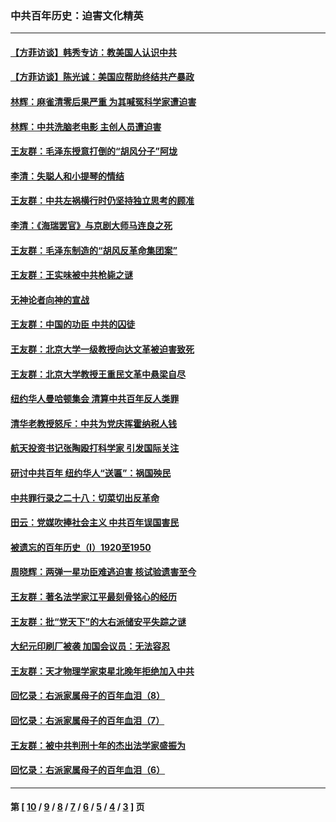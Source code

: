 ### 中共百年历史：迫害文化精英
---
#### [【方菲访谈】韩秀专访：教美国人认识中共](../../pages/nf1176111/n13821310.md?10210430) 
#### [【方菲访谈】陈光诚：美国应帮助终结共产暴政](../../pages/nf1176111/n13759521.md?10210430) 
#### [林辉：麻雀清零后果严重 为其喊冤科学家遭迫害](../../pages/nf1176111/n13746900.md?10210430) 
#### [林辉：中共洗脑老电影 主创人员遭迫害](../../pages/nf1176111/n13699437.md?10210430) 
#### [王友群：毛泽东授意打倒的“胡风分子”阿垅](../../pages/nf1176111/n13592541.md?10210430) 
#### [李清：失聪人和小提琴的情结](../../pages/nf1176111/n13459280.md?10210430) 
#### [王友群：中共左祸横行时仍坚持独立思考的顾准](../../pages/nf1176111/n13444722.md?10210430) 
#### [李清：《海瑞罢官》与京剧大师马连良之死](../../pages/nf1176111/n13412316.md?10210430) 
#### [王友群：毛泽东制造的“胡风反革命集团案”](../../pages/nf1176111/n13324909.md?10210430) 
#### [王友群：王实味被中共枪毙之谜](../../pages/nf1176111/n13307502.md?10210430) 
#### [无神论者向神的宣战](../../pages/nf1176111/n13281535.md?10210430) 
#### [王友群：中国的功臣 中共的囚徒](../../pages/nf1176111/n13291790.md?10210430) 
#### [王友群：北京大学一级教授向达文革被迫害致死](../../pages/nf1176111/n13150966.md?10210430) 
#### [王友群：北京大学教授王重民文革中悬梁自尽](../../pages/nf1176111/n13084645.md?10210430) 
#### [纽约华人曼哈顿集会 清算中共百年反人类罪](../../pages/nf1176111/n13084157.md?10210430) 
#### [清华老教授怒斥：中共为党庆挥霍纳税人钱](../../pages/nf1176111/n13071430.md?10210430) 
#### [航天投资书记张陶殴打科学家 引发国际关注](../../pages/nf1176111/n13069132.md?10210430) 
#### [研讨中共百年 纽约华人“送匾”：祸国殃民](../../pages/nf1176111/n13057367.md?10210430) 
#### [中共罪行录之二十八：切菜切出反革命](../../pages/nf1176111/n13030600.md?10210430) 
#### [田云：党媒吹捧社会主义 中共百年误国害民](../../pages/nf1176111/n13006682.md?10210430) 
#### [被遗忘的百年历史（I）1920至1950](../../pages/nf1176111/n12986411.md?10210430) 
#### [周晓辉：两弹一星功臣难逃迫害 核试验遗害至今](../../pages/nf1176111/n12974997.md?10210430) 
#### [王友群：著名法学家江平最刻骨铭心的经历](../../pages/nf1176111/n12970787.md?10210430) 
#### [王友群：批“党天下”的大右派储安平失踪之谜](../../pages/nf1176111/n12954229.md?10210430) 
#### [大纪元印刷厂被袭 加国会议员：无法容忍](../../pages/nf1176111/n12883028.md?10210430) 
#### [王友群：天才物理学家束星北晚年拒绝加入中共](../../pages/nf1176111/n12792913.md?10210430) 
#### [回忆录：右派家属母子的百年血泪（8）](../../pages/nf1176111/n12706196.md?10210430) 
#### [回忆录：右派家属母子的百年血泪（7）](../../pages/nf1176111/n12706191.md?10210430) 
#### [王友群：被中共判刑十年的杰出法学家盛振为](../../pages/nf1176111/n12706141.md?10210430) 
#### [回忆录：右派家属母子的百年血泪（6）](../../pages/nf1176111/n12698863.md?10210430) 

---
#### 第 [ [10](./10.md?10210430) / [9](./9.md?10210430) / [8](./8.md?10210430) / [7](./7.md?10210430) / [6](./6.md?10210430) / [5](./5.md?10210430) / [4](./4.md?10210430) / [3](./3.md?10210430) ] 页
